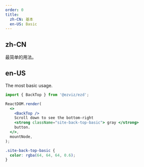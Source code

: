 ```yaml
---
order: 0
title:
  zh-CN: 基本
  en-US: Basic
---
```


## zh-CN

最简单的用法。

## en-US

The most basic usage.

```jsx
import { BackTop } from '@ezviz/ezd';

ReactDOM.render(
  <>
    <BackTop />
    Scroll down to see the bottom-right
    <strong className="site-back-top-basic"> gray </strong>
    button.
  </>,
  mountNode,
);
```

```css
.site-back-top-basic {
  color: rgba(64, 64, 64, 0.6);
}
```

<style>
[data-theme="dark"] .site-back-top-basic {
  color: rgba(255,255,255,.45);
}
</style>
